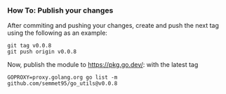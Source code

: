### How To: Publish your changes
After commiting and pushing your changes, create and push the next tag using the following as an example:
```
git tag v0.0.8
git push origin v0.0.8
```
Now, publish the module to https://pkg.go.dev/: with the latest tag
```
GOPROXY=proxy.golang.org go list -m github.com/semmet95/go_utils@v0.0.8
```